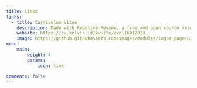 ```yaml
---
title: Links
links:
  - title: Curriculum Vitae
    description: Made with Reactive Resume, a free and open source resume builder that was developed to ease the tedious tasks of writing, updating and sharing your resume
    website: https://cv.kelvin.id/kwuite/cvnl16012023
    image: https://github.githubassets.com/images/modules/logos_page/GitHub-Mark.png
menu:
    main: 
        weight: 4
        params:
            icon: link

comments: false
---
```

